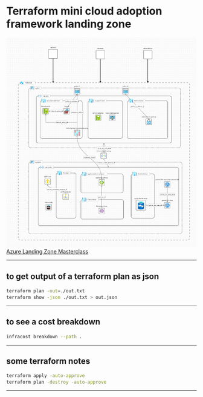 # Terraform mini cloud adoption framework landing zone

![image](./landing-zone-architecture.png)
[Azure Landing Zone Masterclass](https://youtu.be/ErnP5Yo6NqU)

---

## to get output of a terraform plan as json

```bash
terraform plan -out=./out.txt
terraform show -json ./out.txt > out.json
```

---

## to see a cost breakdown

```bash
infracost breakdown --path .
```

---

## some terraform notes

```bash
terraform apply -auto-approve
terraform plan -destroy -auto-approve
```

---
